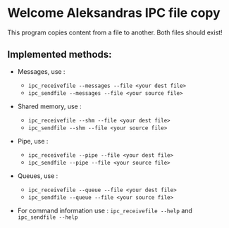 # Welcome Aleksandras IPC file copy

This program copies content from a file to another.
Both files should exist!

## Implemented methods:
- Messages, use : 
    - `ipc_receivefile --messages --file <your dest file>`
    - `ipc_sendfile --messages --file <your source file>`
- Shared memory, use : 
    - `ipc_receivefile --shm --file <your dest file>`
    - `ipc_sendfile --shm --file <your source file>`
- Pipe, use : 
    - `ipc_receivefile --pipe --file <your dest file>`
    - `ipc_sendfile --pipe --file <your source file>`
- Queues, use : 
    - `ipc_receivefile --queue --file <your dest file>`
    - `ipc_sendfile --queue --file <your source file>`

- For command information use : `ipc_receivefile --help` and `ipc_sendfile --help`
